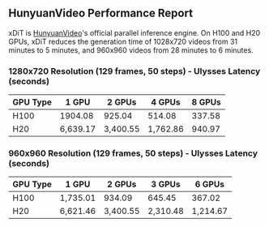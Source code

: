 ## HunyuanVideo Performance Report

xDiT is [HunyuanVideo](https://github.com/Tencent/HunyuanVideo)'s official parallel inference engine. On H100 and H20 GPUs, xDiT reduces the generation time of 1028x720 videos from 31 minutes to 5 minutes, and 960x960 videos from 28 minutes to 6 minutes.

### 1280x720 Resolution (129 frames, 50 steps) - Ulysses Latency (seconds)

<center>

| GPU Type | 1 GPU | 2 GPUs | 4 GPUs | 8 GPUs |
|----------|--------|---------|---------|---------|
| H100 | 1904.08 | 925.04 | 514.08 | 337.58 |
| H20 | 6,639.17 | 3,400.55 | 1,762.86 | 940.97 |

</center>

### 960x960 Resolution (129 frames, 50 steps) - Ulysses Latency (seconds)

<center>

| GPU Type | 1 GPU | 2 GPUs | 3 GPUs | 6 GPUs |
|----------|--------|---------|---------|---------|
| H100 | 1,735.01 | 934.09 | 645.45 | 367.02 |
| H20 | 6,621.46 | 3,400.55 | 2,310.48 | 1,214.67 |

</center>